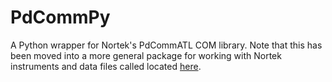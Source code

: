PdCommPy
========

A Python wrapper for Nortek's PdCommATL COM library. Note that this has been moved into a more general 
package for working with Nortek instruments and data files called located 
[here](https://github.com/petebachant/Nortek-Python).
